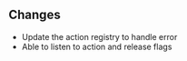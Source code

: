 ## Changes
- Update the action registry to handle error
- Able to listen to action and release flags